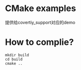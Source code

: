# CMake examples

提供给covertiy_support对应的demo

# How to complie?
```shell
mkdir build 
cd build
cmake ..
```
